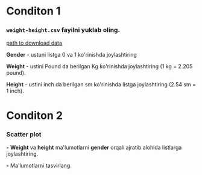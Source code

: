 # Conditon 1

### `weight-height.csv` fayilni yuklab oling.
[path to download data](https://raw.githubusercontent.com/Naxalov/matplotlib/master/scatter/weight-height.csv)

 **Gender** - ustuni listga 0 va 1 ko'rinishda joylashtiring

 **Weight** - ustini Pound da berilgan Kg ko'rinishda joylashtiring (1 kg = 2.205 pound).

 **Height** - ustini inch da berilgan sm ko'rinishda listga joylashtiring (2.54 sm = 1 inch).


# Conditon 2

### Scatter plot

**-** **Weight** va **height** ma'lumotlarni **gender** orqali ajratib alohida listlarga joylashtiring.

**-** Ma'lumotlarni tasvirlang.